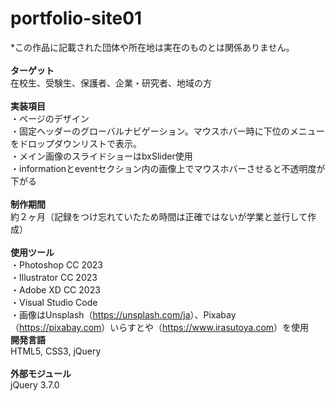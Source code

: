 # portfolio-site01
*この作品に記載された団体や所在地は実在のものとは関係ありません。<br>
<br>
<b>ターゲット</b><br>
在校生、受験生、保護者、企業・研究者、地域の方<br>
<br>
<b>実装項目</b><br>
・ページのデザイン<br>
・固定ヘッダーのグローバルナビゲーション。マウスホバー時に下位のメニューをドロップダウンリストで表示。<br>
・メイン画像のスライドショーはbxSlider使用<br>
・informationとeventセクション内の画像上でマウスホバーさせると不透明度が下がる<br>
<br>
<b>制作期間</b><br>
約２ヶ月（記録をつけ忘れていたため時間は正確ではないが学業と並行して作成）<br>
<br>
<b>使用ツール</b><br>
・Photoshop CC 2023<br>
・Illustrator CC 2023<br>
・Adobe XD CC 2023<br>
・Visual Studio Code<br>
・画像はUnsplash（<a href="https://unsplash.com/ja">https://unsplash.com/ja</a>）、Pixabay（<a href="https://pixabay.com">https://pixabay.com</a>）いらすとや（<a href ="https://www.irasutoya.com">https://www.irasutoya.com</a>）を使用
<br>
<b>開発言語</b><br>
HTML5, CSS3, jQuery<br>
<br>
<b>外部モジュール</b><br>
jQuery 3.7.0
